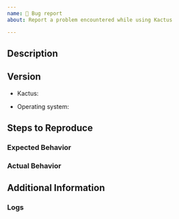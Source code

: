 ```yaml
---
name: 🐛 Bug report
about: Report a problem encountered while using Kactus

---
```


<!--
First and foremost, we’d like to thank you for taking the time to contribute to our project. Before submitting your issue, please follow these steps:

1. Familiarize yourself with our contributing guide:
	* https://github.com/kactus-io/kactus/blob/development/.github/CONTRIBUTING.md#contributing-to-github-desktop
2. Check if your issue (and sometimes workaround) is in the known-issues doc:
	* https://github.com/kactus-io/kactusp/blob/development/docs/known-issues.md
3. Make sure your issue isn’t a duplicate of another issue
4. If you have made it to this step, go ahead and fill out the template below
-->

## Description
<!--
Provide a detailed description of the behavior you're seeing or the behavior you'd like to see **below** this comment.
-->


## Version
<!--
Place the version of Kactus you have installed **below** this comment. This is displayed under the 'About Kactus' menu item. If you are running from source, include the commit by running `git rev-parse HEAD` from the local repository.
-->
* Kactus:
<!--
Place the version of your operating system **below** this comment. The operating system you are running on may also help with reproducing the issue. If you are on macOS, launch 'About This Mac' and write down the OS version listed.
-->
* Operating system:


## Steps to Reproduce
<!--
List the steps to reproduce your issue **below** this comment
ex,
1. `step 1`
2. `step 2`
3. `and so on…`
-->

### Expected Behavior
<!-- What you expected to happen -->

### Actual Behavior
<!-- What actually happens -->


## Additional Information
<!--
Place any additional information, configuration, or data that might be necessary to reproduce the issue **below** this comment.

If you have screen shots or gifs that demonstrate the issue, please include them.

If the issue involves a specific public repository, including the information about it will make it easier to recreate the issue.
-->

### Logs
<!--
Attach your log file (You can simply drag your file here to insert it) to this issue. Please make sure the generated link to your log file is **below** this comment section otherwise it will not appear when you submit your issue.

macOS logs accessible from the Help menu or location: `~/Library/Application Support/Kactus/logs/*.kactus.production.log`

The log files are organized by date, so see if anything was generated for today's date.
-->
